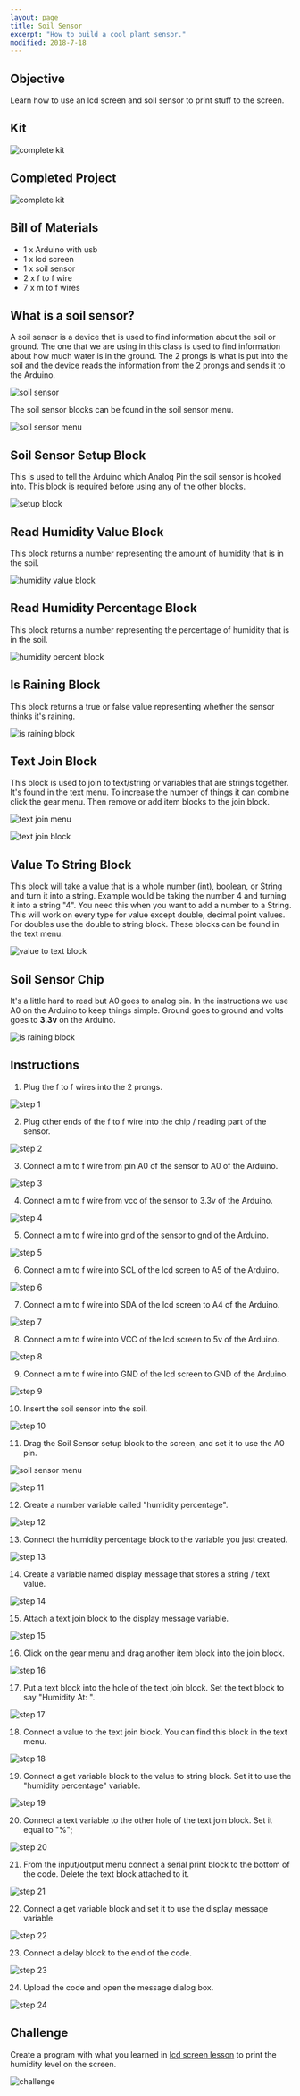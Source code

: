 ```yaml
---
layout: page
title: Soil Sensor
excerpt: "How to build a cool plant sensor."
modified: 2018-7-18
---
```


## Objective

Learn how to use an lcd screen and soil sensor to print stuff to the screen.  

## Kit

![complete kit](/images/arduino-block/soil-sensor/kit.jpg)

## Completed Project

![complete kit](/images/arduino-block/soil-sensor/complete.gif)

## Bill of Materials 

- 1 x Arduino with usb  
- 1 x lcd screen
- 1 x soil sensor
- 2 x f to f wire 
- 7 x m to f wires

## What is a soil sensor?

A soil sensor is a device that is used to find information about the soil or ground.  The one that we are using in this class is used to find information about how much water is in the ground.  The 2 prongs is what is put into the soil and the device reads the information from the 2 prongs and sends it to the Arduino. 

![soil sensor](/images/arduino-block/soil-sensor/soil_sensor.jpg)

The soil sensor blocks can be found in the soil sensor menu.
  
![soil sensor menu](/images/arduino-block/soil-sensor/soil-sensor-menu.png#img-phone)

## Soil Sensor Setup Block

This is used to tell the Arduino which Analog Pin the soil sensor is hooked into.  This block is required before using any of the other blocks.

![setup block](/images/arduino-block/soil-sensor/soil-sensor-setup-block.png#img-phone)

## Read Humidity Value Block

This block returns a number representing the amount of humidity that is in the soil.

![humidity value block](/images/arduino-block/soil-sensor/humidity-value-block.png#img-phone)

## Read Humidity Percentage Block

This block returns a number representing the percentage of humidity that is in the soil.

![humidity percent block](/images/arduino-block/soil-sensor/humidity-percentage-block.png#img-phone)

## Is Raining Block

This block returns a true or false value representing whether the sensor thinks it's raining.

![is raining block](/images/arduino-block/soil-sensor/is-raining-block.png#img-phone)

## Text Join Block

This block is used to join to text/string or variables that are strings together.  It's found in the text menu.  To increase the number of things it can combine click the gear menu.  Then remove or add item blocks to the join block.

![text join menu](/images/arduino-block/soil-sensor/text-menu.png#img-phone)

![text join block](/images/arduino-block/soil-sensor/text-join-block.png#img-phone)


## Value To String Block

This block will take a value that is a whole number (int), boolean, or String and turn it into a string.  Example would be taking the number 4 and turning it into a string "4".  You need this when you want to add a number to a String.  This will work on every type for value except double, decimal point values.  For doubles use the double to string block.  These blocks can be found in the text menu.

![value to text block](/images/arduino-block/soil-sensor/value-to-text-blocks.png#img-phone)


## Soil Sensor Chip

It's a little hard to read but A0 goes to analog pin.  In the instructions we use A0 on the Arduino to keep things simple.
Ground goes to ground and volts goes to **3.3v** on the Arduino.

![is raining block](/images/arduino-block/soil-sensor/soil_sensor_chip.jpg)


## Instructions

1) Plug the f to f wires into the 2 prongs.

![step 1](/images/arduino-block/soil-sensor/step_1.jpg)

2) Plug other ends of the f to f wire into the chip / reading part of the sensor.

![step 2](/images/arduino-block/soil-sensor/step_2.jpg)

3) Connect a m to f wire from pin A0 of the sensor  to A0 of the Arduino.

![step 3](/images/arduino-block/soil-sensor/step_3.jpg)

4) Connect a m to f wire from vcc of the sensor to 3.3v of the Arduino.

![step 4](/images/arduino-block/soil-sensor/step_4.jpg)

5) Connect a m to f wire into gnd of the sensor to gnd of the Arduino.

![step 5](/images/arduino-block/soil-sensor/step_5.jpg)

6) Connect a m to f wire into SCL of the lcd screen to A5 of the Arduino.
 
![step 6](/images/arduino-block/soil-sensor/step_6.jpg)

7) Connect a m to f wire into SDA of the lcd screen to A4 of the Arduino.

![step 7](/images/arduino-block/soil-sensor/step_7.jpg)

8) Connect a m to f wire into VCC of the lcd screen to 5v of the Arduino.

![step 8](/images/arduino-block/soil-sensor/step_8.jpg)

9) Connect a m to f wire into GND of the lcd screen to GND of the Arduino.

![step 9](/images/arduino-block/soil-sensor/step_9.jpg)

10) Insert the soil sensor into the soil.

![step 10](/images/arduino-block/soil-sensor/step_10.jpg)

11) Drag the Soil Sensor setup block to the screen, and set it to use the A0 pin.

![soil sensor menu](/images/arduino-block/soil-sensor/soil-sensor-menu.png#img-phone)

![step 11](/images/arduino-block/soil-sensor/step_11.png#img-phone)

12) Create a number variable called "humidity percentage".

![step 12](/images/arduino-block/soil-sensor/step_12.png#img-phone)

13) Connect the humidity percentage block to the variable you just created.

![step 13](/images/arduino-block/soil-sensor/step_13.png#img-phone)

14) Create a variable named display message that stores a string / text value.
 
![step 14](/images/arduino-block/soil-sensor/step_14.png#img-phone)
 
15) Attach a text join block to the display message variable.
 
![step 15](/images/arduino-block/soil-sensor/step_15.png#img-phone)

16) Click on the gear menu and drag another item block into the join block.

![step 16](/images/arduino-block/soil-sensor/step_16.png#img-phone)

17) Put a text block into the hole of the text join block.  Set the text block to say "Humidity At: ".

![step 17](/images/arduino-block/soil-sensor/step_17.png#img-phone)

18) Connect a value to the text join block.  You can find this block in the text menu.

![step 18](/images/arduino-block/soil-sensor/step_18.png#img-phone)

19) Connect a get variable block to the value to string block.  Set it to use the "humidity percentage" variable.

![step 19](/images/arduino-block/soil-sensor/step_19.png#img-phone)

20) Connect a text variable to the other hole of the text join block.  Set it equal to "%";

![step 20](/images/arduino-block/soil-sensor/step_20.png#img-phone)

21) From the input/output menu connect a serial print block to the bottom of the code.  Delete the text block attached to it.

![step 21](/images/arduino-block/soil-sensor/step_21.png#img-phone)

22) Connect a get variable block and set it to use the display message variable.

![step 22](/images/arduino-block/soil-sensor/step_22.png#img-phone)

23) Connect a delay block to the end of the code.

![step 23](/images/arduino-block/soil-sensor/step_23.png#img-phone)

24) Upload the code and open the message dialog box.

![step 24](/images/upload-1.png)

## Challenge 

Create a program with what you learned in [lcd screen lesson](/arduino-blockly/lcd-screen-with-loops/) to print the humidity level on the screen.

![challenge](/images/arduino-block/soil-sensor/complete.gif)
